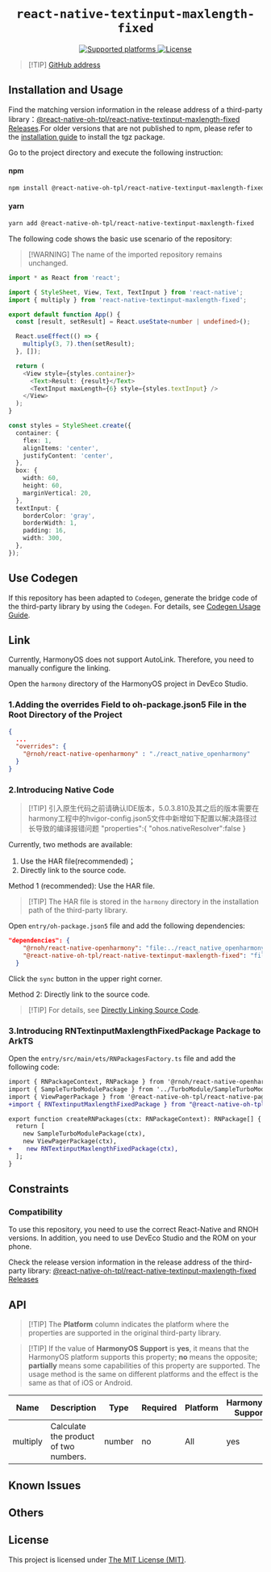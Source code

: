 <p align="center">
  <h1 align="center"> <code>react-native-textinput-maxlength-fixed</code> </h1>
</p>
<p align="center">
    <a href="https://github.com/2017398956/react-native-textinput-maxlength-fixed">
        <img src="https://img.shields.io/badge/platforms-android%20|%20ios%20|%20harmony%20-lightgrey.svg" alt="Supported platforms" />
    </a>
    <a href="https://github.com/2017398956/react-native-textinput-maxlength-fixed/blob/main/LICENSE">
        <img src="https://img.shields.io/badge/license-MIT-green.svg" alt="License" />
        <!-- <img src="https://img.shields.io/badge/license-Apache-blue.svg" alt="License" /> -->
    </a>
</p>

> [!TIP] [GitHub address](https://github.com/react-native-oh-library/react-native-textinput-maxlength-fixed)

## Installation and Usage

Find the matching version information in the release address of a third-party library：[@react-native-oh-tpl/react-native-textinput-maxlength-fixed Releases](https://github.com/react-native-oh-library/react-native-textinput-maxlength-fixed/releases).For older versions that are not published to npm, please refer to the [installation guide](/en/tgz-usage-en.md) to install the tgz package.

Go to the project directory and execute the following instruction:

<!-- tabs:start -->

#### **npm**

```bash
npm install @react-native-oh-tpl/react-native-textinput-maxlength-fixed
```

#### **yarn**

```bash
yarn add @react-native-oh-tpl/react-native-textinput-maxlength-fixed
```

<!-- tabs:end -->

The following code shows the basic use scenario of the repository:

> [!WARNING] The name of the imported repository remains unchanged.

```ts
import * as React from 'react';

import { StyleSheet, View, Text, TextInput } from 'react-native';
import { multiply } from 'react-native-textinput-maxlength-fixed';

export default function App() {
  const [result, setResult] = React.useState<number | undefined>();

  React.useEffect(() => {
    multiply(3, 7).then(setResult);
  }, []);

  return (
    <View style={styles.container}>
      <Text>Result: {result}</Text>
      <TextInput maxLength={6} style={styles.textInput} />
    </View>
  );
}

const styles = StyleSheet.create({
  container: {
    flex: 1,
    alignItems: 'center',
    justifyContent: 'center',
  },
  box: {
    width: 60,
    height: 60,
    marginVertical: 20,
  },
  textInput: {
    borderColor: 'gray',
    borderWidth: 1,
    padding: 16,
    width: 300,
  },
});
```

## Use Codegen

If this repository has been adapted to `Codegen`, generate the bridge code of the third-party library by using the `Codegen`. For details, see [Codegen Usage Guide](/en/codegen.md).

## Link

Currently, HarmonyOS does not support AutoLink. Therefore, you need to manually configure the linking.

Open the `harmony` directory of the HarmonyOS project in DevEco Studio.

### 1.Adding the overrides Field to oh-package.json5 File in the Root Directory of the Project

```json
{
  ...
  "overrides": {
    "@rnoh/react-native-openharmony" : "./react_native_openharmony"
  }
}
```

### 2.Introducing Native Code
> [!TIP] 引入原生代码之前请确认IDE版本，5.0.3.810及其之后的版本需要在harmony工程中的hvigor-config.json5文件中新增如下配置以解决路径过长导致的编译报错问题
> "properties":{
>      "ohos.nativeResolver":false
> }

Currently, two methods are available:

1. Use the HAR file(recommended)；
2. Directly link to the source code.

Method 1 (recommended): Use the HAR file.

> [!TIP] The HAR file is stored in the `harmony` directory in the installation path of the third-party library.

Open `entry/oh-package.json5` file and add the following dependencies:

```json
"dependencies": {
    "@rnoh/react-native-openharmony": "file:../react_native_openharmony",
    "@react-native-oh-tpl/react-native-textinput-maxlength-fixed": "file:../../node_modules/@react-native-oh-tpl/react-native-textinput-maxlength-fixed/harmony/textinput_maxlength_fixed.har"
  }
```
Click the `sync` button in the upper right corner.

Method 2: Directly link to the source code.

> [!TIP] For details, see [Directly Linking Source Code](/en/link-source-code.md).

### 3.Introducing RNTextinputMaxlengthFixedPackage Package to ArkTS

Open the `entry/src/main/ets/RNPackagesFactory.ts` file and add the following code:

```diff
import { RNPackageContext, RNPackage } from '@rnoh/react-native-openharmony';
import { SampleTurboModulePackage } from '../TurboModule/SampleTurboModulePackage';
import { ViewPagerPackage } from '@react-native-oh-tpl/react-native-pager-view/ts';
+import { RNTextinputMaxlengthFixedPackage } from "@react-native-oh-tpl/react-native-textinput-maxlength-fixed/ts";

export function createRNPackages(ctx: RNPackageContext): RNPackage[] {
  return [
    new SampleTurboModulePackage(ctx),
    new ViewPagerPackage(ctx),
+    new RNTextinputMaxlengthFixedPackage(ctx),
  ];
}
```
## Constraints

### Compatibility

To use this repository, you need to use the correct React-Native and RNOH versions. In addition, you need to use DevEco Studio and the ROM on your phone.

Check the release version information in the release address of the third-party library: [@react-native-oh-tpl/react-native-textinput-maxlength-fixed Releases](https://github.com/react-native-oh-library/react-native-textinput-maxlength-fixed/releases)

## API

> [!TIP] The **Platform** column indicates the platform where the properties are supported in the original third-party library.

> [!TIP] If the value of **HarmonyOS Support** is **yes**, it means that the HarmonyOS platform supports this property; **no** means the opposite; **partially** means some capabilities of this property are supported. The usage method is the same on different platforms and the effect is the same as that of iOS or Android.

| Name | Description | Type | Required | Platform | HarmonyOS Support  |
| ---- | ----------- | ---- | -------- | -------- | ------------------ |
| multiply  | Calculate the product of two numbers. | number  | no | All      | 	yes |

## Known Issues
## Others

## License

This project is licensed under [The MIT License (MIT)](https://github.com/react-native-oh-library/react-native-textinput-maxlength-fixed/blob/main/LICENSE).
